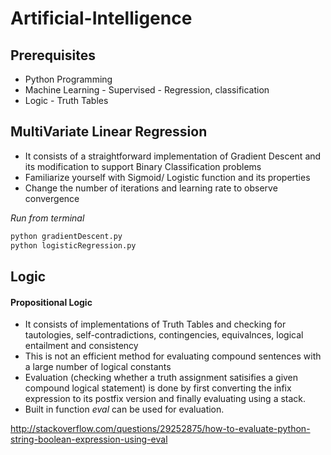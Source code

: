 # Artificial-Intelligence

## Prerequisites
* Python Programming
* Machine Learning - Supervised - Regression, classification
* Logic - Truth Tables

## MultiVariate Linear Regression
* It consists of a straightforward implementation of Gradient Descent and its modification to support Binary Classification problems
* Familiarize yourself with Sigmoid/ Logistic function and its properties
* Change the number of iterations and learning rate to observe convergence

_Run from terminal_
```python
python gradientDescent.py
python logisticRegression.py
```

## Logic
#### Propositional Logic
* It consists of implementations of Truth Tables and checking for tautologies, self-contradictions, contingencies, equivalnces, logical entailment and consistency
* This is not an efficient method for evaluating compound sentences with a large number of logical constants
* Evaluation (checking whether a truth assignment satisifies a given compound logical statement) is done by first converting the infix expression to its postfix version and finally evaluating using a stack. 
* Built in function _eval_ can be used for evaluation.

http://stackoverflow.com/questions/29252875/how-to-evaluate-python-string-boolean-expression-using-eval
